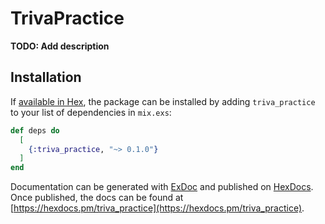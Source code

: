 # TrivaPractice

**TODO: Add description**

## Installation

If [available in Hex](https://hex.pm/docs/publish), the package can be installed
by adding `triva_practice` to your list of dependencies in `mix.exs`:

```elixir
def deps do
  [
    {:triva_practice, "~> 0.1.0"}
  ]
end
```

Documentation can be generated with [ExDoc](https://github.com/elixir-lang/ex_doc)
and published on [HexDocs](https://hexdocs.pm). Once published, the docs can
be found at [https://hexdocs.pm/triva_practice](https://hexdocs.pm/triva_practice).

